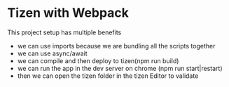 # Tizen with Webpack

This project setup has multiple benefits

* we can use imports because we are bundling all the scripts together
* we can use async/await
* we can compile and then deploy to tizen(npm run build)
* we can run the app in the dev server on chrome (npm run start|restart)
* then we can open the tizen folder in the tizen Editor to validate
